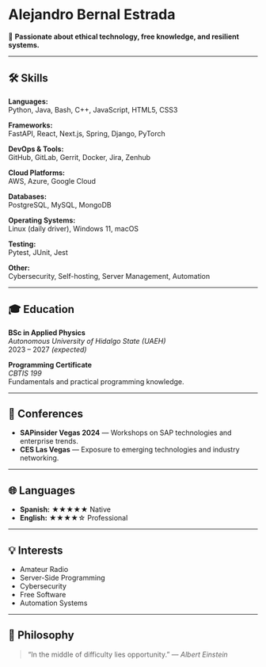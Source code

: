 # Alejandro Bernal Estrada

📖 **Passionate about ethical technology, free knowledge, and resilient systems.**

---

## 🛠️ Skills

**Languages:**  
Python, Java, Bash, C++, JavaScript, HTML5, CSS3

**Frameworks:**  
FastAPI, React, Next.js, Spring, Django, PyTorch

**DevOps & Tools:**  
GitHub, GitLab, Gerrit, Docker, Jira, Zenhub

**Cloud Platforms:**  
AWS, Azure, Google Cloud

**Databases:**  
PostgreSQL, MySQL, MongoDB

**Operating Systems:**  
Linux (daily driver), Windows 11, macOS

**Testing:**  
Pytest, JUnit, Jest

**Other:**  
Cybersecurity, Self-hosting, Server Management, Automation

---

## 🎓 Education

**BSc in Applied Physics**  
*Autonomous University of Hidalgo State (UAEH)*  
2023 – 2027 *(expected)*

**Programming Certificate**  
*CBTIS 199*  
Fundamentals and practical programming knowledge.

---

## 📅 Conferences

- **SAPinsider Vegas 2024** — Workshops on SAP technologies and enterprise trends.  
- **CES Las Vegas** — Exposure to emerging technologies and industry networking.

---

## 🌐 Languages

- **Spanish:** ★★★★★ Native  
- **English:** ★★★★☆ Professional

---

## 💡 Interests

- Amateur Radio  
- Server-Side Programming  
- Cybersecurity  
- Free Software  
- Automation Systems

---

## 🧭 Philosophy

> “In the middle of difficulty lies opportunity.” — *Albert Einstein*


